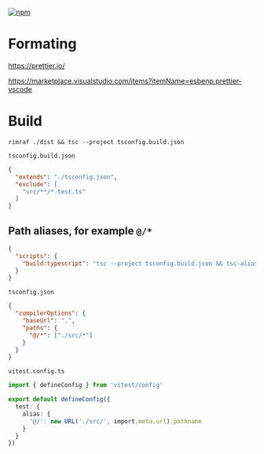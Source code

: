[![npm](https://img.shields.io/npm/v/express.svg)](https://npmjs.com/package/express)

# Formating

https://prettier.io/


https://marketplace.visualstudio.com/items?itemName=esbenp.prettier-vscode

# Build

`rimraf ./dist && tsc --project tsconfig.build.json`

`tsconfig.build.json`

```json
{
  "extends": "./tsconfig.json",
  "exclude": [
    "src/**/*.test.ts"
  ]
}
```

## Path aliases, for example `@/*`

```json
{
  "scripts": {
    "build:typescript": "tsc --project tsconfig.build.json && tsc-alias"
  }
}
```

`tsconfig.json`

```json
{
  "compilerOptions": {
    "baseUrl": ".",
    "paths": {
      "@/*": ["./src/*"]
    }
  }
}
```

`vitest.config.ts`

```ts
import { defineConfig } from 'vitest/config'

export default defineConfig({
  test: {
    alias: {
      '@/': new URL('./src/', import.meta.url).pathname
    }
  }
})
```
